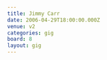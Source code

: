 ```yaml
---
title: Jimmy Carr
date: 2006-04-29T18:00:00.000Z
venue: v2
categories: gig
board: 8
layout: gig
---
```

